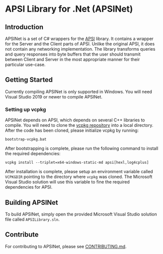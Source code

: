 # APSI Library for .Net (APSINet)

## Introduction

APSINet is a set of C# wrappers for the [APSI](https://github.com/microsoft/APSI) library. It contains a wrapper for the Server and the Client parts of APSI. Unlike the original APSI, it does not contain any networking implementation. The library transforms queries and query responses into byte buffers that the user should transmit between Client and Server in the most appropriate manner for their particular use-case.

## Getting Started

Currently compiling APSINet is only supported in Windows. You will need Visual Studio 2019 or newer to compile APSINet.

### Setting up vcpkg
APSINet depends on APSI, which depends on several C++ libraries to compile. You will need to clone the [vcpkg repository](https://github.com/microsoft/vcpkg) into a local directory. After the code has been cloned, please initialize vcpkg by running:

``` bootstrap-vcpkg.bat ```

After bootstrapping is complete, please run the following command to install the required dependencies:

``` vcpkg install --triplet=x64-windows-static-md apsi[hexl,log4cplus] ```

After installation is complete, please setup an environment variable called `VCPKGDIR` pointing to the directory where `vcpkg` was cloned. The Microsoft Visual Studio solution will use this variable to fine the required dependencies for APSI.


## Building APSINet
To build APSINet, simply open the provided Microsoft Visual Studio solution file called `APSILibrary.sln`.

## Contribute
For contributing to APSINet, please see [CONTRIBUTING.md](CONTRIBUTING.md).